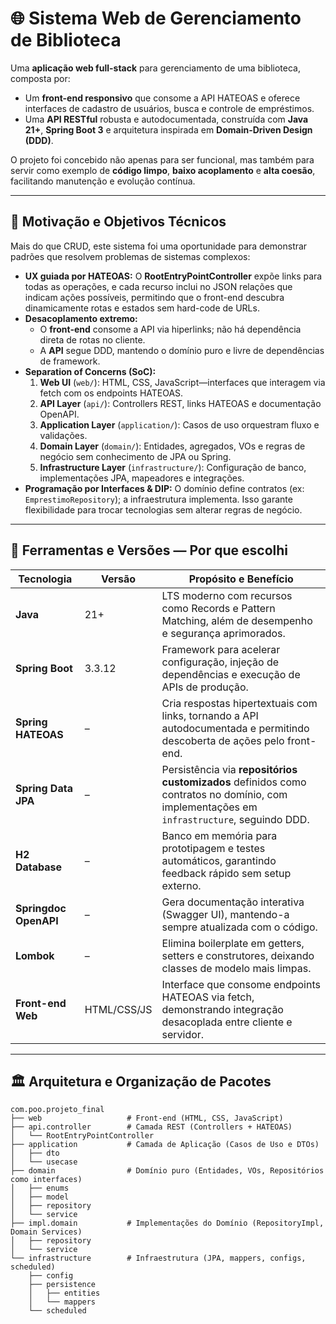 # 🌐 Sistema Web de Gerenciamento de Biblioteca

Uma **aplicação web full-stack** para gerenciamento de uma biblioteca, composta por:

- Um **front-end responsivo** que consome a API HATEOAS e oferece interfaces de cadastro de usuários, busca e controle de empréstimos.
- Uma **API RESTful** robusta e autodocumentada, construída com **Java 21+**, **Spring Boot 3** e arquitetura inspirada em **Domain-Driven Design (DDD)**.

O projeto foi concebido não apenas para ser funcional, mas também para servir como exemplo de **código limpo**, **baixo acoplamento** e **alta coesão**, facilitando manutenção e evolução contínua.

---

## 🎯 Motivação e Objetivos Técnicos

Mais do que CRUD, este sistema foi uma oportunidade para demonstrar padrões que resolvem problemas de sistemas complexos:

- **UX guiada por HATEOAS:** O **RootEntryPointController** expõe links para todas as operações, e cada recurso inclui no JSON relações que indicam ações possíveis, permitindo que o front-end descubra dinamicamente rotas e estados sem hard-code de URLs.
- **Desacoplamento extremo:**
   - O **front-end** consome a API via hiperlinks; não há dependência direta de rotas no cliente.
   - A **API** segue DDD, mantendo o domínio puro e livre de dependências de framework.
- **Separation of Concerns (SoC):**
   1. **Web UI** (`web/`): HTML, CSS, JavaScript—interfaces que interagem via fetch com os endpoints HATEOAS.
   2. **API Layer** (`api/`): Controllers REST, links HATEOAS e documentação OpenAPI.
   3. **Application Layer** (`application/`): Casos de uso orquestram fluxo e validações.
   4. **Domain Layer** (`domain/`): Entidades, agregados, VOs e regras de negócio sem conhecimento de JPA ou Spring.
   5. **Infrastructure Layer** (`infrastructure/`): Configuração de banco, implementações JPA, mapeadores e integrações.
- **Programação por Interfaces & DIP:** O domínio define contratos (ex: `EmprestimoRepository`); a infraestrutura implementa. Isso garante flexibilidade para trocar tecnologias sem alterar regras de negócio.

---

## 🔧 Ferramentas e Versões — Por que escolhi

| Tecnologia                | Versão | Propósito e Benefício                                                                                                      |
| ------------------------- | ------ |----------------------------------------------------------------------------------------------------------------------------|
| **Java**                  | 21+    | LTS moderno com recursos como Records e Pattern Matching, além de desempenho e segurança aprimorados.                      |
| **Spring Boot**           | 3.3.12 | Framework para acelerar configuração, injeção de dependências e execução de APIs de produção.                              |
| **Spring HATEOAS**        | –      | Cria respostas hipertextuais com links, tornando a API autodocumentada e permitindo descoberta de ações pelo front-end.    |
| **Spring Data JPA**       | –      | Persistência via **repositórios customizados** definidos como contratos no domínio, com implementações em `infrastructure`, seguindo DDD. |
| **H2 Database**           | –      | Banco em memória para prototipagem e testes automáticos, garantindo feedback rápido sem setup externo.                     |
| **Springdoc OpenAPI**     | –      | Gera documentação interativa (Swagger UI), mantendo-a sempre atualizada com o código.                                      |
| **Lombok**                | –      | Elimina boilerplate em getters, setters e construtores, deixando classes de modelo mais limpas.                            |
| **Front-end Web**         | HTML/CSS/JS | Interface que consome endpoints HATEOAS via fetch, demonstrando integração desacoplada entre cliente e servidor. |

---

## 🏛️ Arquitetura e Organização de Pacotes

```plaintext
com.poo.projeto_final
├── web                   # Front-end (HTML, CSS, JavaScript)
├── api.controller        # Camada REST (Controllers + HATEOAS)
│   └── RootEntryPointController
├── application           # Camada de Aplicação (Casos de Uso e DTOs)
│   ├── dto
│   └── usecase
├── domain                # Domínio puro (Entidades, VOs, Repositórios como interfaces)
│   ├── enums
│   ├── model
│   ├── repository
│   └── service
├── impl.domain           # Implementações do Domínio (RepositoryImpl, Domain Services)
│   ├── repository
│   └── service
└── infrastructure        # Infraestrutura (JPA, mappers, configs, scheduled)
    ├── config
    ├── persistence
    │   ├── entities
    │   └── mappers
    └── scheduled

